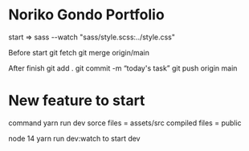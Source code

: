 # Noriko Gondo Portfolio

start => sass --watch "sass/style.scss:../style.css"

Before start
git fetch
git merge origin/main

After finish
git add .
git commit -m “today's task”
git push origin main

# New feature to start

command yarn run dev
sorce files = assets/src
compiled files = public

node 14
yarn run dev:watch to start dev
